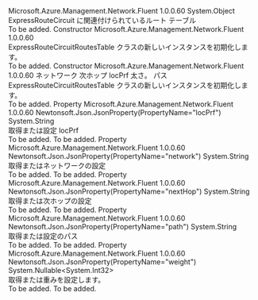 <Type Name="ExpressRouteCircuitRoutesTable" FullName="Microsoft.Azure.Management.Network.Fluent.Models.ExpressRouteCircuitRoutesTable">
  <TypeSignature Language="C#" Value="public class ExpressRouteCircuitRoutesTable" />
  <TypeSignature Language="ILAsm" Value=".class public auto ansi beforefieldinit ExpressRouteCircuitRoutesTable extends System.Object" />
  <TypeSignature Language="DocId" Value="T:Microsoft.Azure.Management.Network.Fluent.Models.ExpressRouteCircuitRoutesTable" />
  <TypeSignature Language="VB.NET" Value="Public Class ExpressRouteCircuitRoutesTable" />
  <TypeSignature Language="F#" Value="type ExpressRouteCircuitRoutesTable = class" />
  <AssemblyInfo>
    <AssemblyName>Microsoft.Azure.Management.Network.Fluent</AssemblyName>
    <AssemblyVersion>1.0.0.60</AssemblyVersion>
  </AssemblyInfo>
  <Base>
    <BaseTypeName>System.Object</BaseTypeName>
  </Base>
  <Interfaces />
  <Docs>
    <summary>
            ExpressRouteCircuit に関連付けられているルート テーブル
            </summary>
    <remarks>To be added.</remarks>
  </Docs>
  <Members>
    <Member MemberName=".ctor">
      <MemberSignature Language="C#" Value="public ExpressRouteCircuitRoutesTable ();" />
      <MemberSignature Language="ILAsm" Value=".method public hidebysig specialname rtspecialname instance void .ctor() cil managed" />
      <MemberSignature Language="DocId" Value="M:Microsoft.Azure.Management.Network.Fluent.Models.ExpressRouteCircuitRoutesTable.#ctor" />
      <MemberSignature Language="VB.NET" Value="Public Sub New ()" />
      <MemberType>Constructor</MemberType>
      <AssemblyInfo>
        <AssemblyName>Microsoft.Azure.Management.Network.Fluent</AssemblyName>
        <AssemblyVersion>1.0.0.60</AssemblyVersion>
      </AssemblyInfo>
      <Parameters />
      <Docs>
        <summary>
            ExpressRouteCircuitRoutesTable クラスの新しいインスタンスを初期化します。
            </summary>
        <remarks>To be added.</remarks>
      </Docs>
    </Member>
    <Member MemberName=".ctor">
      <MemberSignature Language="C#" Value="public ExpressRouteCircuitRoutesTable (string network = null, string nextHop = null, string locPrf = null, Nullable&lt;int&gt; weight = null, string path = null);" />
      <MemberSignature Language="ILAsm" Value=".method public hidebysig specialname rtspecialname instance void .ctor(string network, string nextHop, string locPrf, valuetype System.Nullable`1&lt;int32&gt; weight, string path) cil managed" />
      <MemberSignature Language="DocId" Value="M:Microsoft.Azure.Management.Network.Fluent.Models.ExpressRouteCircuitRoutesTable.#ctor(System.String,System.String,System.String,System.Nullable{System.Int32},System.String)" />
      <MemberSignature Language="VB.NET" Value="Public Sub New (Optional network As String = null, Optional nextHop As String = null, Optional locPrf As String = null, Optional weight As Nullable(Of Integer) = null, Optional path As String = null)" />
      <MemberSignature Language="F#" Value="new Microsoft.Azure.Management.Network.Fluent.Models.ExpressRouteCircuitRoutesTable : string * string * string * Nullable&lt;int&gt; * string -&gt; Microsoft.Azure.Management.Network.Fluent.Models.ExpressRouteCircuitRoutesTable" Usage="new Microsoft.Azure.Management.Network.Fluent.Models.ExpressRouteCircuitRoutesTable (network, nextHop, locPrf, weight, path)" />
      <MemberType>Constructor</MemberType>
      <AssemblyInfo>
        <AssemblyName>Microsoft.Azure.Management.Network.Fluent</AssemblyName>
        <AssemblyVersion>1.0.0.60</AssemblyVersion>
      </AssemblyInfo>
      <Parameters>
        <Parameter Name="network" Type="System.String" />
        <Parameter Name="nextHop" Type="System.String" />
        <Parameter Name="locPrf" Type="System.String" />
        <Parameter Name="weight" Type="System.Nullable&lt;System.Int32&gt;" />
        <Parameter Name="path" Type="System.String" />
      </Parameters>
      <Docs>
        <param name="network">ネットワーク</param>
        <param name="nextHop">次ホップ</param>
        <param name="locPrf">locPrf</param>
        <param name="weight">太さ。</param>
        <param name="path">パス</param>
        <summary>
            ExpressRouteCircuitRoutesTable クラスの新しいインスタンスを初期化します。
            </summary>
        <remarks>To be added.</remarks>
      </Docs>
    </Member>
    <Member MemberName="LocPrf">
      <MemberSignature Language="C#" Value="public string LocPrf { get; set; }" />
      <MemberSignature Language="ILAsm" Value=".property instance string LocPrf" />
      <MemberSignature Language="DocId" Value="P:Microsoft.Azure.Management.Network.Fluent.Models.ExpressRouteCircuitRoutesTable.LocPrf" />
      <MemberSignature Language="VB.NET" Value="Public Property LocPrf As String" />
      <MemberSignature Language="F#" Value="member this.LocPrf : string with get, set" Usage="Microsoft.Azure.Management.Network.Fluent.Models.ExpressRouteCircuitRoutesTable.LocPrf" />
      <MemberType>Property</MemberType>
      <AssemblyInfo>
        <AssemblyName>Microsoft.Azure.Management.Network.Fluent</AssemblyName>
        <AssemblyVersion>1.0.0.60</AssemblyVersion>
      </AssemblyInfo>
      <Attributes>
        <Attribute>
          <AttributeName>Newtonsoft.Json.JsonProperty(PropertyName="locPrf")</AttributeName>
        </Attribute>
      </Attributes>
      <ReturnValue>
        <ReturnType>System.String</ReturnType>
      </ReturnValue>
      <Docs>
        <summary>
            取得または設定 locPrf
            </summary>
        <value>To be added.</value>
        <remarks>To be added.</remarks>
      </Docs>
    </Member>
    <Member MemberName="Network">
      <MemberSignature Language="C#" Value="public string Network { get; set; }" />
      <MemberSignature Language="ILAsm" Value=".property instance string Network" />
      <MemberSignature Language="DocId" Value="P:Microsoft.Azure.Management.Network.Fluent.Models.ExpressRouteCircuitRoutesTable.Network" />
      <MemberSignature Language="VB.NET" Value="Public Property Network As String" />
      <MemberSignature Language="F#" Value="member this.Network : string with get, set" Usage="Microsoft.Azure.Management.Network.Fluent.Models.ExpressRouteCircuitRoutesTable.Network" />
      <MemberType>Property</MemberType>
      <AssemblyInfo>
        <AssemblyName>Microsoft.Azure.Management.Network.Fluent</AssemblyName>
        <AssemblyVersion>1.0.0.60</AssemblyVersion>
      </AssemblyInfo>
      <Attributes>
        <Attribute>
          <AttributeName>Newtonsoft.Json.JsonProperty(PropertyName="network")</AttributeName>
        </Attribute>
      </Attributes>
      <ReturnValue>
        <ReturnType>System.String</ReturnType>
      </ReturnValue>
      <Docs>
        <summary>
            取得またはネットワークの設定
            </summary>
        <value>To be added.</value>
        <remarks>To be added.</remarks>
      </Docs>
    </Member>
    <Member MemberName="NextHop">
      <MemberSignature Language="C#" Value="public string NextHop { get; set; }" />
      <MemberSignature Language="ILAsm" Value=".property instance string NextHop" />
      <MemberSignature Language="DocId" Value="P:Microsoft.Azure.Management.Network.Fluent.Models.ExpressRouteCircuitRoutesTable.NextHop" />
      <MemberSignature Language="VB.NET" Value="Public Property NextHop As String" />
      <MemberSignature Language="F#" Value="member this.NextHop : string with get, set" Usage="Microsoft.Azure.Management.Network.Fluent.Models.ExpressRouteCircuitRoutesTable.NextHop" />
      <MemberType>Property</MemberType>
      <AssemblyInfo>
        <AssemblyName>Microsoft.Azure.Management.Network.Fluent</AssemblyName>
        <AssemblyVersion>1.0.0.60</AssemblyVersion>
      </AssemblyInfo>
      <Attributes>
        <Attribute>
          <AttributeName>Newtonsoft.Json.JsonProperty(PropertyName="nextHop")</AttributeName>
        </Attribute>
      </Attributes>
      <ReturnValue>
        <ReturnType>System.String</ReturnType>
      </ReturnValue>
      <Docs>
        <summary>
            取得または次ホップの設定
            </summary>
        <value>To be added.</value>
        <remarks>To be added.</remarks>
      </Docs>
    </Member>
    <Member MemberName="Path">
      <MemberSignature Language="C#" Value="public string Path { get; set; }" />
      <MemberSignature Language="ILAsm" Value=".property instance string Path" />
      <MemberSignature Language="DocId" Value="P:Microsoft.Azure.Management.Network.Fluent.Models.ExpressRouteCircuitRoutesTable.Path" />
      <MemberSignature Language="VB.NET" Value="Public Property Path As String" />
      <MemberSignature Language="F#" Value="member this.Path : string with get, set" Usage="Microsoft.Azure.Management.Network.Fluent.Models.ExpressRouteCircuitRoutesTable.Path" />
      <MemberType>Property</MemberType>
      <AssemblyInfo>
        <AssemblyName>Microsoft.Azure.Management.Network.Fluent</AssemblyName>
        <AssemblyVersion>1.0.0.60</AssemblyVersion>
      </AssemblyInfo>
      <Attributes>
        <Attribute>
          <AttributeName>Newtonsoft.Json.JsonProperty(PropertyName="path")</AttributeName>
        </Attribute>
      </Attributes>
      <ReturnValue>
        <ReturnType>System.String</ReturnType>
      </ReturnValue>
      <Docs>
        <summary>
            取得または設定のパス
            </summary>
        <value>To be added.</value>
        <remarks>To be added.</remarks>
      </Docs>
    </Member>
    <Member MemberName="Weight">
      <MemberSignature Language="C#" Value="public Nullable&lt;int&gt; Weight { get; set; }" />
      <MemberSignature Language="ILAsm" Value=".property instance valuetype System.Nullable`1&lt;int32&gt; Weight" />
      <MemberSignature Language="DocId" Value="P:Microsoft.Azure.Management.Network.Fluent.Models.ExpressRouteCircuitRoutesTable.Weight" />
      <MemberSignature Language="VB.NET" Value="Public Property Weight As Nullable(Of Integer)" />
      <MemberSignature Language="F#" Value="member this.Weight : Nullable&lt;int&gt; with get, set" Usage="Microsoft.Azure.Management.Network.Fluent.Models.ExpressRouteCircuitRoutesTable.Weight" />
      <MemberType>Property</MemberType>
      <AssemblyInfo>
        <AssemblyName>Microsoft.Azure.Management.Network.Fluent</AssemblyName>
        <AssemblyVersion>1.0.0.60</AssemblyVersion>
      </AssemblyInfo>
      <Attributes>
        <Attribute>
          <AttributeName>Newtonsoft.Json.JsonProperty(PropertyName="weight")</AttributeName>
        </Attribute>
      </Attributes>
      <ReturnValue>
        <ReturnType>System.Nullable&lt;System.Int32&gt;</ReturnType>
      </ReturnValue>
      <Docs>
        <summary>
            取得または重みを設定します。
            </summary>
        <value>To be added.</value>
        <remarks>To be added.</remarks>
      </Docs>
    </Member>
  </Members>
</Type>